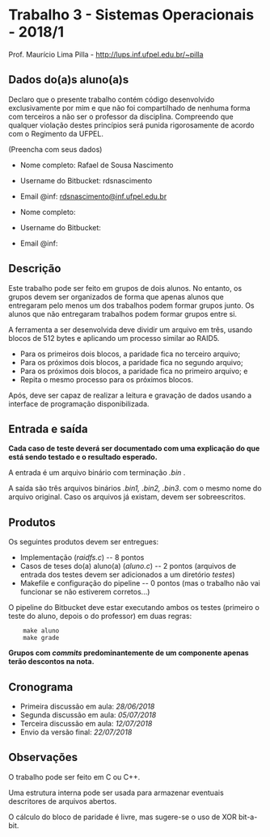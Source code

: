 # Trabalho 3 - Sistemas Operacionais - 2018/1
Prof. Maurício Lima Pilla - http://lups.inf.ufpel.edu.br/~pilla

## Dados do(a)s aluno(a)s

Declaro que o presente trabalho contém código desenvolvido exclusivamente por mim e que não foi compartilhado de nenhuma forma com terceiros a não ser o professor da disciplina. Compreendo que qualquer violação destes princípios será punida rigorosamente de acordo com o Regimento da UFPEL.

(Preencha com seus dados)

- Nome completo: Rafael de Sousa Nascimento
- Username do Bitbucket: rdsnascimento
- Email @inf: rdsnascimento@inf.ufpel.edu.br

- Nome completo: 
- Username do Bitbucket: 
- Email @inf: 


## Descrição

Este trabalho pode ser feito em grupos de dois alunos. No entanto, os grupos devem ser organizados de forma que apenas alunos que entregaram pelo menos um dos trabalhos podem formar grupos junto. Os alunos que não entregaram trabalhos podem formar grupos entre si.

A ferramenta a ser desenvolvida deve dividir um arquivo em três, usando blocos de 512 bytes e aplicando um processo similar ao RAID5.

- Para os primeiros dois blocos, a paridade fica no terceiro arquivo;
- Para os próximos dois blocos, a paridade fica no segundo arquivo; 
- Para os próximos dois blocos, a paridade fica no primeiro arquivo; e
- Repita o mesmo processo para os próximos blocos.

Após, deve ser capaz de realizar a leitura e gravação de dados usando a interface de programação disponibilizada.

## Entrada e saída


**Cada caso de teste deverá ser documentado com uma explicação do que está sendo testado e o resultado esperado.**

A entrada é um arquivo binário com terminação _.bin_ .

A saída são três arquivos binários _.bin1, .bin2, .bin3_. com o mesmo nome do arquivo original. Caso os arquivos já existam, devem ser sobreescritos.


## Produtos

Os seguintes produtos devem ser entregues:

* Implementação (*raidfs.c*) -- 8 pontos 
* Casos de teses do(a) aluno(a) (*aluno.c*) -- 2 pontos (arquivos de entrada dos testes devem ser adicionados a um diretório *testes*) 
* Makefile e configuração do pipeline -- 0 pontos (mas o trabalho não vai funcionar se não estiverem corretos...)

O pipeline do Bitbucket deve estar executando ambos os testes (primeiro o teste do aluno, depois o do professor) em duas regras:

        make aluno
        make grade

**Grupos com _commits_ predominantemente de um componente apenas terão descontos na nota.**

## Cronograma

* Primeira discussão em aula: _28/06/2018_
* Segunda discussão em aula: _05/07/2018_
* Terceira discussão em aula: _12/07/2018_
* Envio da versão final: _22/07/2018_ 

## Observações

O trabalho pode ser feito em C ou C++. 

Uma estrutura interna pode ser usada para armazenar eventuais descritores de arquivos abertos.

O cálculo do bloco de paridade é livre, mas sugere-se o uso de XOR bit-a-bit.



